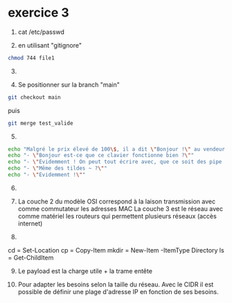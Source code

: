 # exercice 3

1. cat /etc/passwd

2. en utilisant "gitignore"
```bash
chmod 744 file1
```
3. 

4. Se positionner sur la branch "main" 
```bash
git checkout main
```
puis
```bash
git merge test_valide
```

5. 
```bash
echo "Malgré le prix élevé de 100\$, il a dit \"Bonjour !\" au vendeur :"
echo "- \"Bonjour est-ce que ce clavier fonctionne bien ?\""
echo "- \"Evidemment ! On peut tout écrire avec, que ce soit des pipe | ou bien des backslash \\\\ !\""
echo "- \"Même des tildes ~ ?\""
echo "- \"Evidemment !\""
```
6. 

7. La couche 2 du modèle OSI correspond à la laison transmission avec comme commutateur les adresses MAC
   La couche 3 est le réseau avec comme matériel les routeurs qui permettent plusieurs réseaux (accès internet)

8. 

cd = Set-Location
cp = Copy-Item
mkdir = New-Item -ItemType Directory
ls = Get-ChildItem
  
9. Le payload est la charge utile + la trame entête 

10. Pour adapter les besoins selon la taille du réseau. Avec le CIDR il est possible de définir une plage d'adresse IP en fonction de ses besoins.
